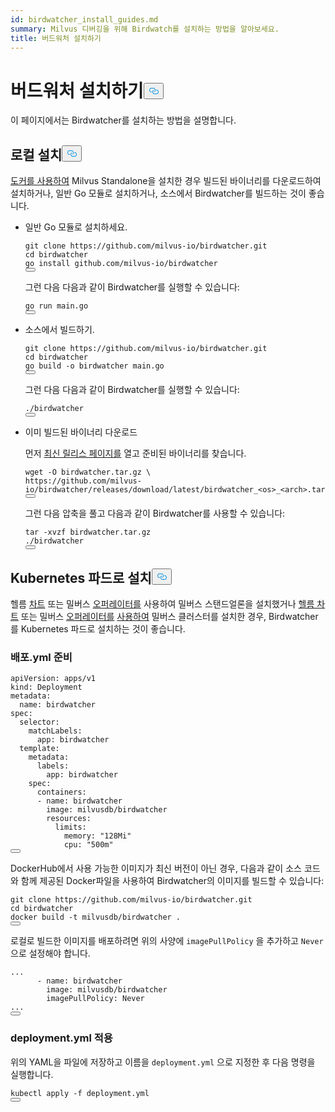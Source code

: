 ```yaml
---
id: birdwatcher_install_guides.md
summary: Milvus 디버깅을 위해 Birdwatch를 설치하는 방법을 알아보세요.
title: 버드워처 설치하기
---
```


<h1 id="Install-Birdwatcher" class="common-anchor-header">버드워처 설치하기<button data-href="#Install-Birdwatcher" class="anchor-icon" translate="no">
      <svg translate="no"
        aria-hidden="true"
        focusable="false"
        height="20"
        version="1.1"
        viewBox="0 0 16 16"
        width="16"
      >
        <path
          fill="#0092E4"
          fill-rule="evenodd"
          d="M4 9h1v1H4c-1.5 0-3-1.69-3-3.5S2.55 3 4 3h4c1.45 0 3 1.69 3 3.5 0 1.41-.91 2.72-2 3.25V8.59c.58-.45 1-1.27 1-2.09C10 5.22 8.98 4 8 4H4c-.98 0-2 1.22-2 2.5S3 9 4 9zm9-3h-1v1h1c1 0 2 1.22 2 2.5S13.98 12 13 12H9c-.98 0-2-1.22-2-2.5 0-.83.42-1.64 1-2.09V6.25c-1.09.53-2 1.84-2 3.25C6 11.31 7.55 13 9 13h4c1.45 0 3-1.69 3-3.5S14.5 6 13 6z"
        ></path>
      </svg>
    </button></h1><p>이 페이지에서는 Birdwatcher를 설치하는 방법을 설명합니다.</p>
<h2 id="Local-install" class="common-anchor-header">로컬 설치<button data-href="#Local-install" class="anchor-icon" translate="no">
      <svg translate="no"
        aria-hidden="true"
        focusable="false"
        height="20"
        version="1.1"
        viewBox="0 0 16 16"
        width="16"
      >
        <path
          fill="#0092E4"
          fill-rule="evenodd"
          d="M4 9h1v1H4c-1.5 0-3-1.69-3-3.5S2.55 3 4 3h4c1.45 0 3 1.69 3 3.5 0 1.41-.91 2.72-2 3.25V8.59c.58-.45 1-1.27 1-2.09C10 5.22 8.98 4 8 4H4c-.98 0-2 1.22-2 2.5S3 9 4 9zm9-3h-1v1h1c1 0 2 1.22 2 2.5S13.98 12 13 12H9c-.98 0-2-1.22-2-2.5 0-.83.42-1.64 1-2.09V6.25c-1.09.53-2 1.84-2 3.25C6 11.31 7.55 13 9 13h4c1.45 0 3-1.69 3-3.5S14.5 6 13 6z"
        ></path>
      </svg>
    </button></h2><p><a href="/docs/ko/v2.5.x/install_standalone-docker.md">도커를 사용하여</a> Milvus Standalone을 설치한 경우 빌드된 바이너리를 다운로드하여 설치하거나, 일반 Go 모듈로 설치하거나, 소스에서 Birdwatcher를 빌드하는 것이 좋습니다.</p>
<ul>
<li><p>일반 Go 모듈로 설치하세요.</p>
<pre><code translate="no" class="language-shell">git <span class="hljs-built_in">clone</span> https://github.com/milvus-io/birdwatcher.git
<span class="hljs-built_in">cd</span> birdwatcher
go install github.com/milvus-io/birdwatcher
<button class="copy-code-btn"></button></code></pre>
<p>그런 다음 다음과 같이 Birdwatcher를 실행할 수 있습니다:</p>
<pre><code translate="no" class="language-shell"><span class="hljs-keyword">go</span> run main.<span class="hljs-keyword">go</span>
<button class="copy-code-btn"></button></code></pre></li>
<li><p>소스에서 빌드하기.</p>
<pre><code translate="no" class="language-shell">git <span class="hljs-built_in">clone</span> https://github.com/milvus-io/birdwatcher.git
<span class="hljs-built_in">cd</span> birdwatcher
go build -o birdwatcher main.go
<button class="copy-code-btn"></button></code></pre>
<p>그런 다음 다음과 같이 Birdwatcher를 실행할 수 있습니다:</p>
<pre><code translate="no" class="language-shell">./birdwatcher
<button class="copy-code-btn"></button></code></pre></li>
<li><p>이미 빌드된 바이너리 다운로드</p>
<p>먼저 <a href="https://github.com/milvus-io/birdwatcher/releases/latest">최신 릴리스 페이지를</a> 열고 준비된 바이너리를 찾습니다.</p>
<pre><code translate="no" class="language-shell">wget -O birdwatcher.tar.gz \
https://github.com/milvus-io/birdwatcher/releases/download/latest/birdwatcher_&lt;os&gt;_&lt;<span class="hljs-built_in">arch</span>&gt;.tar.gz
<button class="copy-code-btn"></button></code></pre>
<p>그런 다음 압축을 풀고 다음과 같이 Birdwatcher를 사용할 수 있습니다:</p>
<pre><code translate="no" class="language-shell">tar -xvzf birdwatcher.tar.gz
./birdwatcher
<button class="copy-code-btn"></button></code></pre></li>
</ul>
<h2 id="Install-as-a-Kubernetes-pod" class="common-anchor-header">Kubernetes 파드로 설치<button data-href="#Install-as-a-Kubernetes-pod" class="anchor-icon" translate="no">
      <svg translate="no"
        aria-hidden="true"
        focusable="false"
        height="20"
        version="1.1"
        viewBox="0 0 16 16"
        width="16"
      >
        <path
          fill="#0092E4"
          fill-rule="evenodd"
          d="M4 9h1v1H4c-1.5 0-3-1.69-3-3.5S2.55 3 4 3h4c1.45 0 3 1.69 3 3.5 0 1.41-.91 2.72-2 3.25V8.59c.58-.45 1-1.27 1-2.09C10 5.22 8.98 4 8 4H4c-.98 0-2 1.22-2 2.5S3 9 4 9zm9-3h-1v1h1c1 0 2 1.22 2 2.5S13.98 12 13 12H9c-.98 0-2-1.22-2-2.5 0-.83.42-1.64 1-2.09V6.25c-1.09.53-2 1.84-2 3.25C6 11.31 7.55 13 9 13h4c1.45 0 3-1.69 3-3.5S14.5 6 13 6z"
        ></path>
      </svg>
    </button></h2><p>헬름 <a href="/docs/ko/v2.5.x/install_standalone-helm.md">차트</a> 또는 밀버스 <a href="/docs/ko/v2.5.x/install_standalone-operator.md">오퍼레이터를</a> 사용하여 밀버스 스탠드얼론을 설치했거나 <a href="/docs/ko/v2.5.x/install_cluster-helm.md">헬름 차트</a> 또는 밀버스 <a href="/docs/ko/v2.5.x/install_cluster-milvusoperator.md">오퍼레이터를</a> <a href="/docs/ko/v2.5.x/install_cluster-helm.md">사용하여</a> 밀버스 클러스터를 설치한 경우, Birdwatcher를 Kubernetes 파드로 설치하는 것이 좋습니다.</p>
<h3 id="Prepare-deploymentyml" class="common-anchor-header">배포.yml 준비</h3><pre><code translate="no" class="language-yml">apiVersion: apps/v1
kind: Deployment
metadata:
  name: birdwatcher
spec:
  selector:
    matchLabels:
      app: birdwatcher
  template:
    metadata:
      labels:
        app: birdwatcher
    spec:
      containers:
      - name: birdwatcher
        image: milvusdb/birdwatcher
        resources:
          limits:
            memory: <span class="hljs-string">&quot;128Mi&quot;</span>
            cpu: <span class="hljs-string">&quot;500m&quot;</span>
<button class="copy-code-btn"></button></code></pre>
<div class="alert note">
<p>DockerHub에서 사용 가능한 이미지가 최신 버전이 아닌 경우, 다음과 같이 소스 코드와 함께 제공된 Docker파일을 사용하여 Birdwatcher의 이미지를 빌드할 수 있습니다:</p>
<pre><code translate="no" class="language-shell">git <span class="hljs-built_in">clone</span> https://github.com/milvus-io/birdwatcher.git
<span class="hljs-built_in">cd</span> birdwatcher
docker build -t milvusdb/birdwatcher .
<button class="copy-code-btn"></button></code></pre>
<p>로컬로 빌드한 이미지를 배포하려면 위의 사양에 <code translate="no">imagePullPolicy</code> 을 추가하고 <code translate="no">Never</code> 으로 설정해야 합니다.</p>
<pre><code translate="no" class="language-yaml">...
      - name: birdwatcher
        image: milvusdb/birdwatcher
        imagePullPolicy: Never
...
<button class="copy-code-btn"></button></code></pre>
</div>
<h3 id="Apply-deploymentyml" class="common-anchor-header">deployment.yml 적용</h3><p>위의 YAML을 파일에 저장하고 이름을 <code translate="no">deployment.yml</code> 으로 지정한 후 다음 명령을 실행합니다.</p>
<pre><code translate="no" class="language-shell">kubectl apply -f deployment.yml
<button class="copy-code-btn"></button></code></pre>
